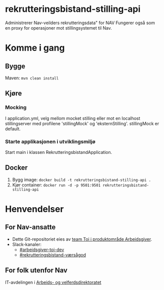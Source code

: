 # rekrutteringsbistand-stilling-api

Administrerer Nav-veilders rekrutteringsdata" for NAV
Fungerer også som en proxy for operasjoner mot stillingsystemet til Nav.

# Komme i gang 
## Bygge
Maven: `mvn clean install`

## Kjøre
### Mocking
I application.yml, velg mellom mocket stilling eller mot en localhost stillingserver med profilene 'stillingMock' og 'eksternStilling'.
stillingMock er default.

### Starte applikasjonen i utviklingsmiljø
Start main i klassen RekrutteringsbistandApplication.

## Docker
1. Bygg image: `docker build -t rekrutteringsbistand-stilling-api .`
2. Kjør container: `docker run -d -p 9501:9501 rekrutteringsbistand-stilling-api`


# Henvendelser

## For Nav-ansatte

* Dette Git-repositoriet eies
  av [team Toi i produktområde Arbeidsgiver](https://teamkatalog.nav.no/team/76f378c5-eb35-42db-9f4d-0e8197be0131).
* Slack-kanaler:
    * [#arbeidsgiver-toi-dev](https://nav-it.slack.com/archives/C02HTU8DBSR)
    * [#rekrutteringsbistand-værsågod](https://nav-it.slack.com/archives/C02HWV01P54)

## For folk utenfor Nav 

IT-avdelingen
i [Arbeids- og velferdsdirektoratet](https://www.nav.no/no/NAV+og+samfunn/Kontakt+NAV/Relatert+informasjon/arbeids-og-velferdsdirektoratet-kontorinformasjon)
